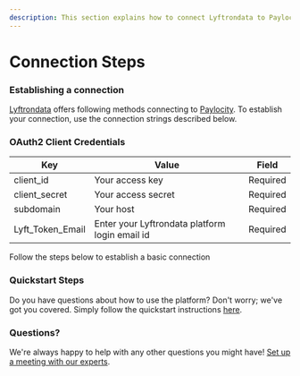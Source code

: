 ```yaml
---
description: This section explains how to connect Lyftrondata to Paylocity.
---
```


# Connection Steps

### Establishing a connection

[Lyftrondata](https://www.lyftrondata.com) offers following methods connecting to [Paylocity](None/). To establish your connection, use the connection strings described below.

### OAuth2 Client Credentials

| Key                | Value                                          | Field    |
| ------------------ | ---------------------------------------------- | -------- |
| client\_id         | Your access key                                | Required |
| client\_secret     | Your access secret                             | Required |
| subdomain          | Your host                                      | Required |
| Lyft\_Token\_Email | Enter your Lyftrondata platform login email id | Required |

Follow the steps below to establish a basic connection

### Quickstart Steps

Do you have questions about how to use the platform? Don't worry; we've got you covered. Simply follow the quickstart instructions [here](./).

### Questions? <a href="#questions" id="questions"></a>

We're always happy to help with any other questions you might have! [Set up a meeting with our experts](https://www.lyftrondata.com/book-a-meeting/).
